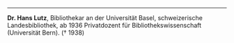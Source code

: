 ---
**Dr. Hans Lutz**, Bibliothekar an der Universität Basel, schweizerische Landesbibliothek, ab 1936 Privatdozent für Bibliothekswissenschaft (Universität Bern). († 1938)